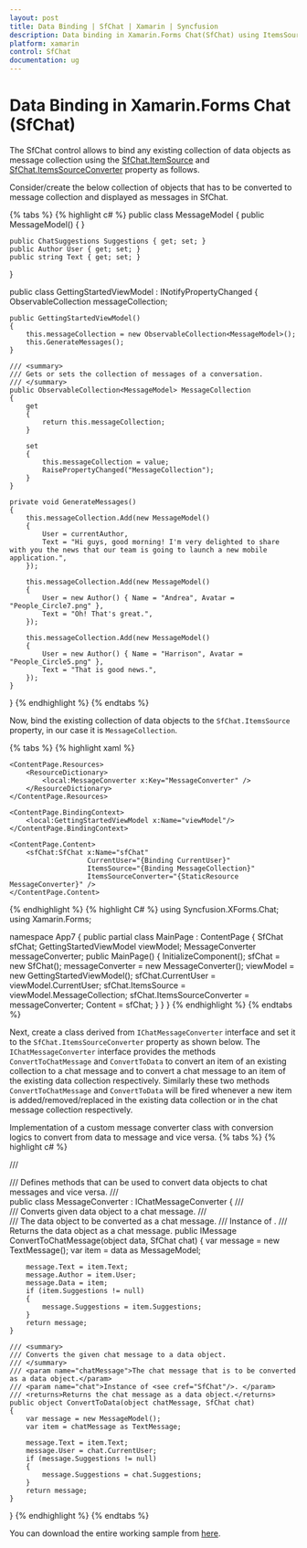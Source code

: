 ```yaml
---
layout: post
title: Data Binding | SfChat | Xamarin | Syncfusion
description: Data binding in Xamarin.Forms Chat(SfChat) using ItemsSource & ItemsSourceConverter property for using existing data collections as message collection in SfChat
platform: xamarin
control: SfChat
documentation: ug
---
```


# Data Binding in Xamarin.Forms Chat (SfChat)

The SfChat control allows to bind any existing collection of data objects as message collection using the [SfChat.ItemSource](https://help.syncfusion.com/cr/xamarin/Syncfusion.XForms.Chat.SfChat.html#Syncfusion_XForms_Chat_SfChat_ItemsSource) and [SfChat.ItemsSourceConverter](https://help.syncfusion.com/cr/xamarin/Syncfusion.XForms.Chat.SfChat.html#Syncfusion_XForms_Chat_SfChat_ItemsSourceConverter) property as follows.

Consider/create the below collection of objects that has to be converted to message collection and displayed as messages in SfChat.

{% tabs %}
{% highlight c# %}
public class MessageModel
{
    public MessageModel()
    {
    }

    public ChatSuggestions Suggestions { get; set; }
    public Author User { get; set; }
    public string Text { get; set; }
}

public class GettingStartedViewModel : INotifyPropertyChanged
{
    ObservableCollection<MessageModel> messageCollection;

    public GettingStartedViewModel()
    {
        this.messageCollection = new ObservableCollection<MessageModel>();
        this.GenerateMessages();
    }

    /// <summary>
    /// Gets or sets the collection of messages of a conversation.
    /// </summary>
    public ObservableCollection<MessageModel> MessageCollection
    {
        get
        {
            return this.messageCollection;
        }

        set
        {
            this.messageCollection = value;
            RaisePropertyChanged("MessageCollection");
        }
    }

    private void GenerateMessages()
    {
        this.messageCollection.Add(new MessageModel()
        {
            User = currentAuthor,
            Text = "Hi guys, good morning! I'm very delighted to share with you the news that our team is going to launch a new mobile application.",
        });

        this.messageCollection.Add(new MessageModel()
        {
            User = new Author() { Name = "Andrea", Avatar = "People_Circle7.png" },
            Text = "Oh! That's great.",
        });

        this.messageCollection.Add(new MessageModel()
        {
            User = new Author() { Name = "Harrison", Avatar = "People_Circle5.png" },
            Text = "That is good news.",
        });
    }
}
{% endhighlight %}
{% endtabs %}

Now, bind the existing collection of data objects to the `SfChat.ItemsSource` property, in our case it is `MessageCollection`. 

{% tabs %}
{% highlight xaml %}
<?xml version="1.0" encoding="utf-8" ?>
<ContentPage xmlns="http://xamarin.com/schemas/2014/forms"
             xmlns:x="http://schemas.microsoft.com/winfx/2009/xaml"
             xmlns:local="clr-namespace:App7"                   
             xmlns:sfChat="clr-namespace:Syncfusion.XForms.Chat;assembly=Syncfusion.SfChat.XForms"
             x:Class="App7.MainPage">

    <ContentPage.Resources>
        <ResourceDictionary>
            <local:MessageConverter x:Key="MessageConverter" />
        </ResourceDictionary>
    </ContentPage.Resources>

    <ContentPage.BindingContext>
        <local:GettingStartedViewModel x:Name="viewModel"/>
    </ContentPage.BindingContext>

    <ContentPage.Content>
        <sfChat:SfChat x:Name="sfChat" 
                       CurrentUser="{Binding CurrentUser}"                                                    
                       ItemsSource="{Binding MessageCollection}"  
                       ItemsSourceConverter="{StaticResource MessageConverter}" />
    </ContentPage.Content>
</ContentPage>

{% endhighlight %}
{% highlight C# %}
using Syncfusion.XForms.Chat;
using Xamarin.Forms;

namespace App7
{
    public partial class MainPage : ContentPage
    {
        SfChat sfChat;
        GettingStartedViewModel viewModel;
        MessageConverter messageConverter;
        public MainPage()
        {
            InitializeComponent();
            sfChat = new SfChat();
            messageConverter = new MessageConverter();
            viewModel = new GettingStartedViewModel();
            sfChat.CurrentUser = viewModel.CurrentUser;
            sfChat.ItemsSource = viewModel.MessageCollection;
            sfChat.ItemsSourceConverter = messageConverter;
            Content = sfChat;
        }
    }
}
{% endhighlight %}
{% endtabs %}

Next, create a class derived from `IChatMessageConverter` interface and set it to the `SfChat.ItemsSourceConverter` property as shown below. The `IChatMessageConverter` interface provides the methods `ConvertToChatMessage` and `ConvertToData` to convert an item of an existing collection to a chat message and to convert a chat message to an item of the existing data collection respectively. Similarly these two methods `ConvertToChatMessage` and `ConvertToData` will be fired whenever a new item is added/removed/replaced in the existing data collection or in the chat message collection respectively.

Implementation of a custom message converter class with conversion logics to convert from data to message and vice versa.
{% tabs %}
{% highlight c# %}

/// <summary>
/// Defines methods that can be used to convert data objects to chat messages and vice versa.
/// </summary>
public class MessageConverter : IChatMessageConverter
{
    /// <summary>
    /// Converts given data object to a chat message.
    /// </summary>
    /// <param name="data">The data object to be converted as a chat message.</param>
    /// <param name="chat">Instance of <see cref="SfChat"/>. </param>
    /// <returns>Returns the data object as a chat message.</returns>
    public IMessage ConvertToChatMessage(object data, SfChat chat)
    {
        var message = new TextMessage();
        var item = data as MessageModel;

        message.Text = item.Text;
        message.Author = item.User;
        message.Data = item;
        if (item.Suggestions != null)
        {
            message.Suggestions = item.Suggestions;
        }
        return message;
    }

    /// <summary>
    /// Converts the given chat message to a data object.
    /// </summary>
    /// <param name="chatMessage">The chat message that is to be converted as a data object.</param>
    /// <param name="chat">Instance of <see cref="SfChat"/>. </param>
    /// <returns>Returns the chat message as a data object.</returns>
    public object ConvertToData(object chatMessage, SfChat chat)
    {
        var message = new MessageModel();
        var item = chatMessage as TextMessage;

        message.Text = item.Text;
        message.User = chat.CurrentUser;
        if (message.Suggestions != null)
        {
            message.Suggestions = chat.Suggestions;
        }
        return message;
    }
}
{% endhighlight %}
{% endtabs %}

You can download the entire working sample from [here](https://github.com/SyncfusionExamples/How-to-convert-data-objects-to-messages-in-MVVM-in-Xamarin.Forms-chat-SfChat-).